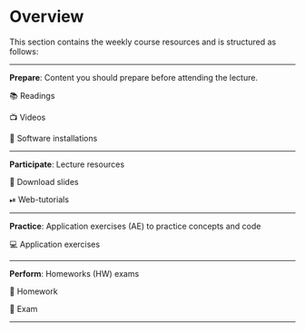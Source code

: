 # Overview

This section contains the weekly course resources and is structured as follows:

---

**Prepare**: Content you should prepare before attending the lecture. 

📚 Readings

📺 Videos

💾 Software installations

---

**Participate**: Lecture resources 

📘 Download slides

⏯ Web-tutorials

---

**Practice**: Application exercises (AE) to practice concepts and code

💻 Application exercises

---

**Perform**: Homeworks (HW) exams

📄 Homework

💯 Exam 

---